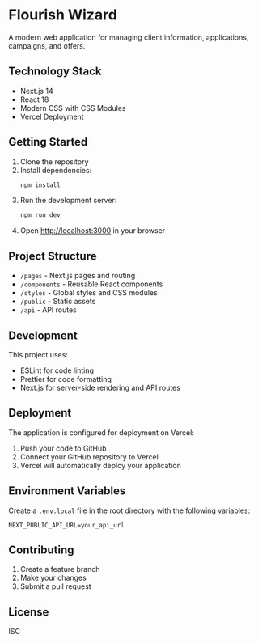 # Flourish Wizard

A modern web application for managing client information, applications, campaigns, and offers.

## Technology Stack

- Next.js 14
- React 18
- Modern CSS with CSS Modules
- Vercel Deployment

## Getting Started

1. Clone the repository
2. Install dependencies:
   ```bash
   npm install
   ```
3. Run the development server:
   ```bash
   npm run dev
   ```
4. Open [http://localhost:3000](http://localhost:3000) in your browser

## Project Structure

- `/pages` - Next.js pages and routing
- `/components` - Reusable React components
- `/styles` - Global styles and CSS modules
- `/public` - Static assets
- `/api` - API routes

## Development

This project uses:
- ESLint for code linting
- Prettier for code formatting
- Next.js for server-side rendering and API routes

## Deployment

The application is configured for deployment on Vercel:

1. Push your code to GitHub
2. Connect your GitHub repository to Vercel
3. Vercel will automatically deploy your application

## Environment Variables

Create a `.env.local` file in the root directory with the following variables:

```env
NEXT_PUBLIC_API_URL=your_api_url
```

## Contributing

1. Create a feature branch
2. Make your changes
3. Submit a pull request

## License

ISC 